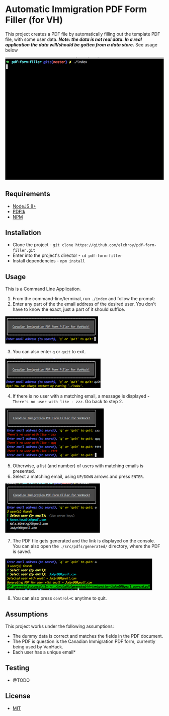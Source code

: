 # Automatic Immigration PDF Form Filler (for VH)

This project creates a PDF file by automatically filling out the template PDF file, with some user data. _**Note: the data is not real data. In a real application the data will/should be gotten from a data store.**_ See usage below

![](./imgs/sample-video-vh.gif)

## Requirements

- [NodeJS 8+](https://nodejs.org/en/)
- [PDFtk](https://www.pdflabs.com/tools/pdftk-the-pdf-toolkit/)
- [NPM](https://www.npmjs.com/)

## Installation

- Clone the project - `git clone https://github.com/elchroy/pdf-form-filler.git`
- Enter into the project's director - `cd pdf-form-filler`
- Install dependencies - `npm install`

## Usage

This is a Command Line Application.

1. From the command-line/terminal, run `./index` and follow the prompt:
2. Enter any part of the the email address of the desired user. You don't have to know the exact, just a part of it should suffice.

![](./imgs/enter_input.png)

3. You can also enter `q` or `quit` to exit.

![](./imgs/quitting.png)

4. If there is no user with a matching email, a message is displayed - `There's no user with like - zzz`. Go back to step 2.

![](./imgs/no_user.png)

5. Otherwise, a list (and number) of users with matching emails is presented.
6. Select a matching email, using `UP/DOWN` arrows and press `ENTER`.

![](./imgs/select_user.png)

7. The PDF file gets generated and the link is displayed on the console. You can also open the `./src/pdfs/generated/` directory, where the PDF is saved.

![](./imgs/pdf_generated.png)

8. You can also press `control+C` anytime to quit.

## Assumptions

This project works under the following assumptions:

- The dummy data is correct and matches the fields in the PDF document.
- The PDF is question is the Canadian Immigration PDF form, currently being used by VanHack.
- Each user has a unique email\*

## Testing

- @TODO

## License

- [MIT](http://opensource.org/licenses/MIT)
